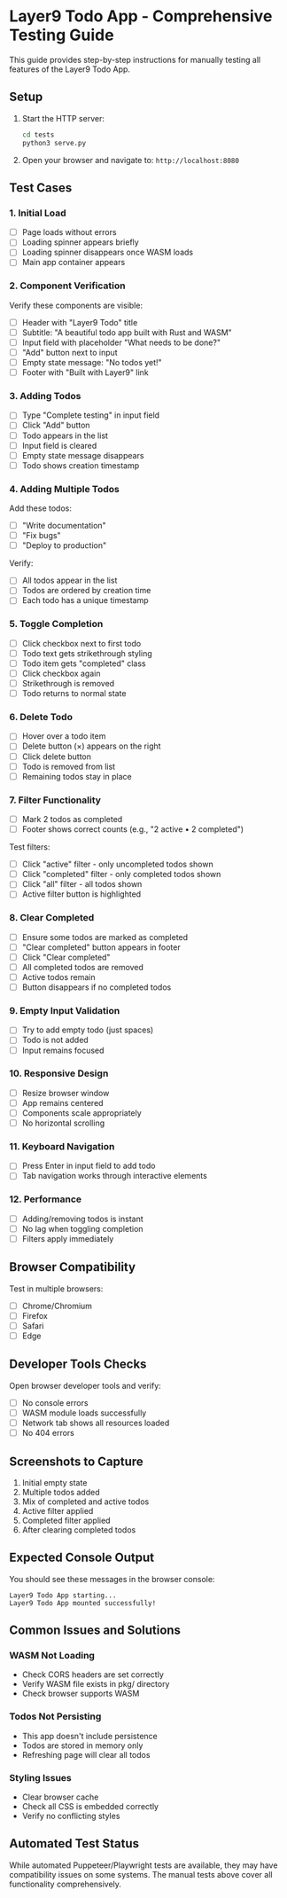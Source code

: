 # Layer9 Todo App - Comprehensive Testing Guide

This guide provides step-by-step instructions for manually testing all features of the Layer9 Todo App.

## Setup

1. Start the HTTP server:
   ```bash
   cd tests
   python3 serve.py
   ```

2. Open your browser and navigate to: `http://localhost:8080`

## Test Cases

### 1. Initial Load
- [ ] Page loads without errors
- [ ] Loading spinner appears briefly
- [ ] Loading spinner disappears once WASM loads
- [ ] Main app container appears

### 2. Component Verification
Verify these components are visible:
- [ ] Header with "Layer9 Todo" title
- [ ] Subtitle: "A beautiful todo app built with Rust and WASM"
- [ ] Input field with placeholder "What needs to be done?"
- [ ] "Add" button next to input
- [ ] Empty state message: "No todos yet!"
- [ ] Footer with "Built with Layer9" link

### 3. Adding Todos
- [ ] Type "Complete testing" in input field
- [ ] Click "Add" button
- [ ] Todo appears in the list
- [ ] Input field is cleared
- [ ] Empty state message disappears
- [ ] Todo shows creation timestamp

### 4. Adding Multiple Todos
Add these todos:
- [ ] "Write documentation"
- [ ] "Fix bugs"
- [ ] "Deploy to production"

Verify:
- [ ] All todos appear in the list
- [ ] Todos are ordered by creation time
- [ ] Each todo has a unique timestamp

### 5. Toggle Completion
- [ ] Click checkbox next to first todo
- [ ] Todo text gets strikethrough styling
- [ ] Todo item gets "completed" class
- [ ] Click checkbox again
- [ ] Strikethrough is removed
- [ ] Todo returns to normal state

### 6. Delete Todo
- [ ] Hover over a todo item
- [ ] Delete button (×) appears on the right
- [ ] Click delete button
- [ ] Todo is removed from list
- [ ] Remaining todos stay in place

### 7. Filter Functionality
- [ ] Mark 2 todos as completed
- [ ] Footer shows correct counts (e.g., "2 active • 2 completed")

Test filters:
- [ ] Click "active" filter - only uncompleted todos shown
- [ ] Click "completed" filter - only completed todos shown
- [ ] Click "all" filter - all todos shown
- [ ] Active filter button is highlighted

### 8. Clear Completed
- [ ] Ensure some todos are marked as completed
- [ ] "Clear completed" button appears in footer
- [ ] Click "Clear completed"
- [ ] All completed todos are removed
- [ ] Active todos remain
- [ ] Button disappears if no completed todos

### 9. Empty Input Validation
- [ ] Try to add empty todo (just spaces)
- [ ] Todo is not added
- [ ] Input remains focused

### 10. Responsive Design
- [ ] Resize browser window
- [ ] App remains centered
- [ ] Components scale appropriately
- [ ] No horizontal scrolling

### 11. Keyboard Navigation
- [ ] Press Enter in input field to add todo
- [ ] Tab navigation works through interactive elements

### 12. Performance
- [ ] Adding/removing todos is instant
- [ ] No lag when toggling completion
- [ ] Filters apply immediately

## Browser Compatibility
Test in multiple browsers:
- [ ] Chrome/Chromium
- [ ] Firefox
- [ ] Safari
- [ ] Edge

## Developer Tools Checks
Open browser developer tools and verify:
- [ ] No console errors
- [ ] WASM module loads successfully
- [ ] Network tab shows all resources loaded
- [ ] No 404 errors

## Screenshots to Capture
1. Initial empty state
2. Multiple todos added
3. Mix of completed and active todos
4. Active filter applied
5. Completed filter applied
6. After clearing completed todos

## Expected Console Output
You should see these messages in the browser console:
```
Layer9 Todo App starting...
Layer9 Todo App mounted successfully!
```

## Common Issues and Solutions

### WASM Not Loading
- Check CORS headers are set correctly
- Verify WASM file exists in pkg/ directory
- Check browser supports WASM

### Todos Not Persisting
- This app doesn't include persistence
- Todos are stored in memory only
- Refreshing page will clear all todos

### Styling Issues
- Clear browser cache
- Check all CSS is embedded correctly
- Verify no conflicting styles

## Automated Test Status
While automated Puppeteer/Playwright tests are available, they may have compatibility issues on some systems. The manual tests above cover all functionality comprehensively.